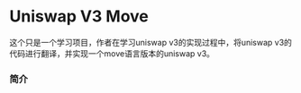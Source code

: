 # Uniswap V3 Move

这个只是一个学习项目，作者在学习uniswap v3的实现过程中，将uniswap v3的代码进行翻译，并实现一个move语言版本的uniswap v3。

### 简介

